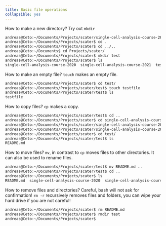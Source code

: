```yaml
---
title: Basic file operations
collapsible: yes
---
```

How to make a new directory? Try out `mkdir`
```bash
andreas@Ceto:~/Documents/Projects/scater/single-cell-analysis-course-2021$ cd ..
andreas@Ceto:~/Documents/Projects/scater$ cd .
andreas@Ceto:~/Documents/Projects/scater$ cd ../..
andreas@Ceto:~/Documents$ cd Projects/scater/
andreas@Ceto:~/Documents/Projects/scater$ mkdir test
andreas@Ceto:~/Documents/Projects/scater$ ls
single-cell-analysis-course-2020  single-cell-analysis-course-2021  test
```

How to make an empty file? `touch` makes an empty file.
```bash
andreas@Ceto:~/Documents/Projects/scater$ cd test/
andreas@Ceto:~/Documents/Projects/scater/test$ touch testfile
andreas@Ceto:~/Documents/Projects/scater/test$ ls
testfile
```

How to copy files? `cp` makes a copy.
```bash
andreas@Ceto:~/Documents/Projects/scater/test$ cd ..
andreas@Ceto:~/Documents/Projects/scater$ cd single-cell-analysis-course-2021/
andreas@Ceto:~/Documents/Projects/scater/single-cell-analysis-course-2021$ cp README.md ../test/
andreas@Ceto:~/Documents/Projects/scater/single-cell-analysis-course-2021$ cd ..
andreas@Ceto:~/Documents/Projects/scater$ cd test/
andreas@Ceto:~/Documents/Projects/scater/test$ ls
README.md
```

How to move files? `mv`, in contrast to `cp` moves files to other directories. It can also be used to rename files.
```bash
andreas@Ceto:~/Documents/Projects/scater/test$ mv README.md ..
andreas@Ceto:~/Documents/Projects/scater/test$ cd ..
andreas@Ceto:~/Documents/Projects/scater$ ls
README.md  single-cell-analysis-course-2020  single-cell-analysis-course-2021  test
```

How to remove files and directories? Careful, bash will not ask for confirmation! `rm -r` recursively removes files and folders, you can wipe your hard drive if you are not careful!
```bash
andreas@Ceto:~/Documents/Projects/scater$ rm README.md
andreas@Ceto:~/Documents/Projects/scater$ rmdir test
andreas@Ceto:~/Documents/Projects/scater$
```
